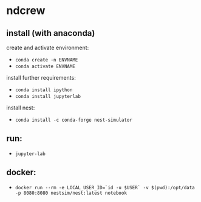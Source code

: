 # ndcrew

## install (with anaconda)

create and activate environment:
- ```conda create -n ENVNAME``` 
- ```conda activate ENVNAME```

install further requirements:
- ```conda install ipython```
- ```conda install jupyterlab```

install nest:
- ```conda install -c conda-forge nest-simulator```

## run:
- ```jupyter-lab```

## docker:
- ```docker run --rm -e LOCAL_USER_ID=`id -u $USER` -v $(pwd):/opt/data -p 8080:8080 nestsim/nest:latest notebook```
